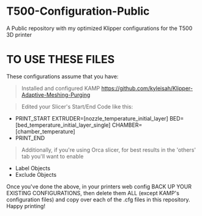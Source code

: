 # T500-Configuration-Public
A Public repository with my optimized Klipper configurations for the T500 3D printer

# TO USE THESE FILES
These configurations assume that you have:
> Installed and configured KAMP https://github.com/kyleisah/Klipper-Adaptive-Meshing-Purging

> Edited your Slicer's Start/End Code like this:
* PRINT_START EXTRUDER=[nozzle_temperature_initial_layer] BED=[bed_temperature_initial_layer_single] CHAMBER=[chamber_temperature]
* PRINT_END
> Additionally, if you're using Orca slicer, for best results in the 'others' tab you'll want to enable
* Label Objects
* Exclude Objects

Once you've done the above, in your printers web config BACK UP YOUR EXISTING CONFIGURATIONS, then delete them ALL (except KAMP's configuration files) and copy over each of the .cfg files in this repository. Happy printing!

